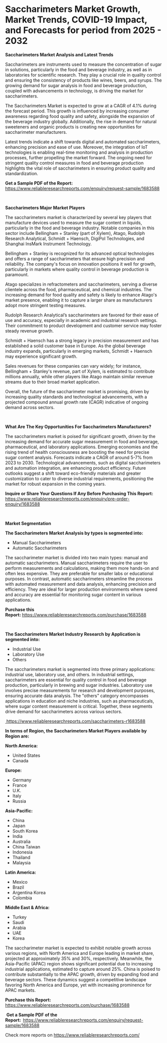 <p><h1>Saccharimeters Market Growth, Market Trends, COVID-19 Impact, and Forecasts for period from 2025 - 2032</h1></p><p><strong>Saccharimeters Market Analysis and Latest Trends</strong></p>
<p><p>Saccharimeters are instruments used to measure the concentration of sugar in solutions, particularly in the food and beverage industry, as well as in laboratories for scientific research. They play a crucial role in quality control and ensuring the consistency of products like wines, beers, and syrups. The growing demand for sugar analysis in food and beverage production, coupled with advancements in technology, is driving the market for saccharimeters.</p><p>The Saccharimeters Market is expected to grow at a CAGR of 4.1% during the forecast period. This growth is influenced by increasing consumer awareness regarding food quality and safety, alongside the expansion of the beverage industry globally. Additionally, the rise in demand for natural sweeteners and organic products is creating new opportunities for saccharimeter manufacturers.</p><p>Latest trends indicate a shift towards digital and automated saccharimeters, enhancing precision and ease of use. Moreover, the integration of IoT technologies is enabling real-time monitoring and analysis in production processes, further propelling the market forward. The ongoing need for stringent quality control measures in food and beverage production highlights the vital role of saccharimeters in ensuring product quality and standardization.</p></p>
<p><strong>Get a Sample PDF of the Report:&nbsp;</strong> <a href="https://www.reliableresearchreports.com/enquiry/request-sample/1683588?utm_campaign=1558&utm_medium=2&utm_source=Github&utm_content=ia&utm_term=20022025&utm_id=saccharimeters">https://www.reliableresearchreports.com/enquiry/request-sample/1683588</a></p>
<p>&nbsp;</p>
<p><strong>Saccharimeters Major Market Players</strong></p>
<p><p>The saccharimeters market is characterized by several key players that manufacture devices used to measure the sugar content in liquids, particularly in the food and beverage industry. Notable companies in this sector include Bellingham + Stanley (part of Xylem), Atago, Rudolph Research Analytical, Schmidt + Haensch, DigiPol Technologies, and Shanghai InsMark Instrument Technology.</p><p>Bellingham + Stanley is recognized for its advanced optical technologies and offers a range of saccharimeters that ensure high precision and reliability. The company's focus on innovation positions it well for growth, particularly in markets where quality control in beverage production is paramount.</p><p>Atago specializes in refractometers and saccharimeters, serving a diverse clientele across the food, pharmaceutical, and chemical industries. The increasing demand for food quality and safety is likely to enhance Atago's market presence, enabling it to capture a larger share as manufacturers adopt more stringent testing measures.</p><p>Rudolph Research Analytical’s saccharimeters are favored for their ease of use and accuracy, especially in academic and industrial research settings. Their commitment to product development and customer service may foster steady revenue growth.</p><p>Schmidt + Haensch has a strong legacy in precision measurement and has established a solid customer base in Europe. As the global beverage industry expands, particularly in emerging markets, Schmidt + Haensch may experience significant growth.</p><p>Sales revenues for these companies can vary widely; for instance, Bellingham + Stanley's revenue, part of Xylem, is estimated to contribute millions annually, while other players like Atago maintain similar revenue streams due to their broad market application.</p><p>Overall, the future of the saccharimeter market is promising, driven by increasing quality standards and technological advancements, with a projected compound annual growth rate (CAGR) indicative of ongoing demand across sectors.</p></p>
<p>&nbsp;</p>
<p><strong>What Are The Key Opportunities For Saccharimeters Manufacturers?</strong></p>
<p><p>The saccharimeters market is poised for significant growth, driven by the increasing demand for accurate sugar measurement in food and beverage, pharmaceutical, and laboratory applications. Emerging economies and the rising trend of health consciousness are boosting the need for precise sugar content analysis. Forecasts indicate a CAGR of around 5-7% from 2023 to 2030. Technological advancements, such as digital saccharimeters and automation integration, are enhancing product efficiency. Future outlooks suggest a shift toward eco-friendly materials and greater customization to cater to diverse industrial requirements, positioning the market for robust expansion in the coming years.</p></p>
<p><strong>Inquire or Share Your Questions If Any Before Purchasing This Report:</strong> <a href="https://www.reliableresearchreports.com/enquiry/pre-order-enquiry/1683588?utm_campaign=1558&utm_medium=2&utm_source=Github&utm_content=ia&utm_term=20022025&utm_id=saccharimeters">https://www.reliableresearchreports.com/enquiry/pre-order-enquiry/1683588</a></p>
<p>&nbsp;</p>
<p><strong>Market Segmentation</strong></p>
<p><strong>The Saccharimeters Market Analysis by types is segmented into:</strong></p>
<p><ul><li>Manual Saccharimeters</li><li>Automatic Saccharimeters</li></ul></p>
<p><p>The saccharimeter market is divided into two main types: manual and automatic saccharimeters. Manual saccharimeters require the user to perform measurements and calculations, making them more hands-on and often less expensive. They are preferable for smaller labs or educational purposes. In contrast, automatic saccharimeters streamline the process with automated measurement and data analysis, enhancing precision and efficiency. They are ideal for larger production environments where speed and accuracy are essential for monitoring sugar content in various applications.</p></p>
<p><strong>Purchase this Report:&nbsp;</strong><a href="https://www.reliableresearchreports.com/purchase/1683588?utm_campaign=1558&utm_medium=2&utm_source=Github&utm_content=ia&utm_term=20022025&utm_id=saccharimeters">https://www.reliableresearchreports.com/purchase/1683588</a></p>
<p>&nbsp;</p>
<p><strong>The Saccharimeters Market Industry Research by Application is segmented into:</strong></p>
<p><ul><li>Industrial Use</li><li>Laboratory Use</li><li>Others</li></ul></p>
<p><p>The saccharimeters market is segmented into three primary applications: industrial use, laboratory use, and others. In industrial settings, saccharimeters are essential for quality control in food and beverage production, particularly in brewing and sugar industries. Laboratory use involves precise measurements for research and development purposes, ensuring accurate data analysis. The "others" category encompasses applications in education and niche industries, such as pharmaceuticals, where sugar content measurement is critical. Together, these segments drive demand for saccharimeters across various sectors.</p></p>
<p><a href="https://www.reliableresearchreports.com/saccharimeters-r1683588?utm_campaign=1558&utm_medium=2&utm_source=Github&utm_content=ia&utm_term=20022025&utm_id=saccharimeters">&nbsp;https://www.reliableresearchreports.com/saccharimeters-r1683588</a></p>
<p><strong>In terms of Region, the Saccharimeters Market Players available by Region are:</strong></p>
<p>
    <p> <strong> North America: </strong>
        <ul>
            <li>United States</li>
            <li>Canada</li>
        </ul>
        </p> 
    <p> <strong> Europe: </strong>
        <ul>
            <li>Germany</li>
            <li>France</li>
            <li>U.K.</li>
            <li>Italy</li>
            <li>Russia</li>
        </ul>
        </p> 
    <p> <strong> Asia-Pacific: </strong>
        <ul>
            <li>China</li>
            <li>Japan</li>
            <li>South Korea</li>
            <li>India</li>
            <li>Australia</li>
            <li>China Taiwan</li>
            <li>Indonesia</li>
            <li>Thailand</li>
            <li>Malaysia</li>
        </ul>
        </p> 
    <p> <strong> Latin America: </strong>
        <ul>
            <li>Mexico</li>
            <li>Brazil</li>
            <li>Argentina Korea</li>
            <li>Colombia</li>
        </ul>
        </p> 
    <p> <strong> Middle East & Africa: </strong>
        <ul>
            <li>Turkey</li>
            <li>Saudi</li>
            <li>Arabia</li>
            <li>UAE</li>
            <li>Korea</li>
        </ul>
    </p>
    </p>
<p><p>The saccharimeter market is expected to exhibit notable growth across various regions, with North America and Europe leading in market share, projected at approximately 35% and 30%, respectively. Meanwhile, the Asia-Pacific (APAC) region shows significant potential due to increasing industrial applications, estimated to capture around 25%. China is poised to contribute substantially to the APAC growth, driven by expanding food and beverage sectors. These dynamics suggest a competitive landscape favoring North America and Europe, yet with increasing prominence for APAC markets.</p></p>
<p><strong>Purchase this Report: </strong><a href="https://www.reliableresearchreports.com/purchase/1683588?utm_campaign=1558&utm_medium=2&utm_source=Github&utm_content=ia&utm_term=20022025&utm_id=saccharimeters">https://www.reliableresearchreports.com/purchase/1683588</a></p>
<p>&nbsp;<strong>Get a Sample PDF of the Report:&nbsp;&nbsp;</strong><a href="https://www.reliableresearchreports.com/enquiry/request-sample/1683588?utm_campaign=1558&utm_medium=2&utm_source=Github&utm_content=ia&utm_term=20022025&utm_id=saccharimeters">https://www.reliableresearchreports.com/enquiry/request-sample/1683588</a></p>
<p><strong></strong></p>
<p>Check more reports on <a href="https://www.reliableresearchreports.com/?utm_campaign=1558&utm_medium=2&utm_source=Github&utm_content=ia&utm_term=20022025&utm_id=saccharimeters">https://www.reliableresearchreports.com/</a></p>
